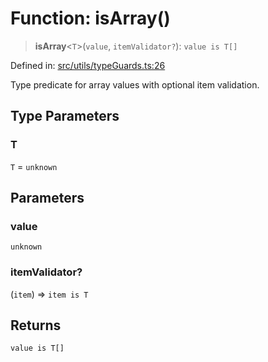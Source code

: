 # Function: isArray()

> **isArray**\<`T`\>(`value`, `itemValidator?`): `value is T[]`

Defined in: [src/utils/typeGuards.ts:26](https://github.com/Nick2bad4u/Uptime-Watcher/blob/2a45eeb1723f8f7089001af2c92aa07d82dfe7e4/src/utils/typeGuards.ts#L26)

Type predicate for array values with optional item validation.

## Type Parameters

### T

`T` = `unknown`

## Parameters

### value

`unknown`

### itemValidator?

(`item`) => `item is T`

## Returns

`value is T[]`
